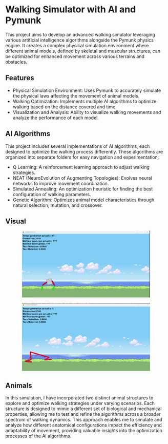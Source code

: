 # Walking Simulator with AI and Pymunk

This project aims to develop an advanced walking simulator leveraging various artificial intelligence algorithms alongside the Pymunk physics engine. It creates a complex physical simulation environment where different animal models, defined by skeletal and muscular structures, can be optimized for enhanced movement across various terrains and obstacles.

## Features

* Physical Simulation Environment: Uses Pymunk to accurately simulate the physical laws affecting the movement of animal models.
* Walking Optimization: Implements multiple AI algorithms to optimize walking based on the distance covered and time.
* Visualization and Analysis: Ability to visualize walking movements and analyze the performance of each model.

## AI Algorithms

This project includes several implementations of AI algorithms, each designed to optimize the walking process differently. These algorithms are organized into separate folders for easy navigation and experimentation:

* Q Learning: A reinforcement learning approach to adjust walking strategies.
* NEAT (NeuroEvolution of Augmenting Topologies): Evolves neural networks to improve movement coordination.
* Simulated Annealing: An optimization heuristic for finding the best configuration of walking parameters.
* Genetic Algorithm: Optimizes animal model characteristics through natural selection, mutation, and crossover.

## Visual

<p align="center">
  <img src="https://github.com/hahajjaj/WalkingSimulator-IA/blob/main/pictures/img1.png" alt="HomeScreen" width="400" height="auto">
</p>
<p align="center">
  <img src="https://github.com/hahajjaj/WalkingSimulator-IA/blob/main/pictures/img2.png" alt="SignIn Screen" width="400" height="auto">
</p>

## Animals

In this simulation, I have incorporated two distinct animal structures to explore and optimize walking strategies under varying scenarios. Each structure is designed to mimic a different set of biological and mechanical properties, allowing me to test and refine the algorithms across a broader spectrum of walking dynamics. This approach enables me to simulate and analyze how different anatomical configurations impact the efficiency and adaptability of movement, providing valuable insights into the optimization processes of the AI algorithms.
